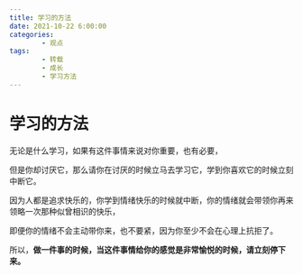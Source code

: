 ```yaml
---
title: 学习的方法
date: 2021-10-22 6:00:00
categories:
        - 观点
tags:
        - 转载
        - 成长
        - 学习方法
---
```


# 学习的方法

无论是什么学习，如果有这件事情来说对你重要，也有必要，

但是你却讨厌它，那么请你在讨厌的时候立马去学习它，学到你喜欢它的时候立刻中断它。

因为人都是追求快乐的，你学到情绪快乐的时候就中断，你的情绪就会带领你再来领略一次那种似曾相识的快乐，

即便你的情绪不会主动带你来，也不要紧，因为你至少不会在心理上抗拒了。

所以，**做一件事的时候，当这件事情给你的感觉是非常愉悦的时候，请立刻停下来。**
